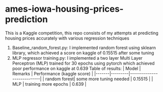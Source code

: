 # ames-iowa-housing-prices-prediction
This is a Kaggle competition, this repo consists of my attempts at predicting housing prices accurately with various regression techniques 

1. Baseline_random_forest.py: I implemented random forest using sklearn library, which achieved a score on kaggle of 0.15515 after some tuning
2. MLP regressor training.py: I implemented a two layer Multi Layer Perceptron (MLP) trained for 30 epochs using pytorch which achieved poor performance on kaggle at 0.639 
Table of results:
| Model | Remarks | Performance (kaggle score) |
|-------|---------|----------------------------|
| random forest| some more tuning needed | 0.15515 |
| MLP | training more epochs | 0.639 |
